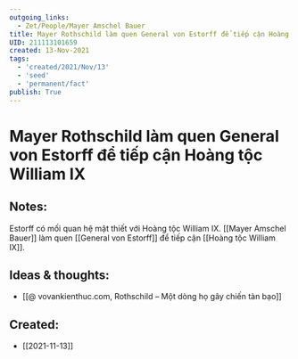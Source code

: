 ```yaml
---
outgoing_links:
  - Zet/People/Mayer Amschel Bauer
title: Mayer Rothschild làm quen General von Estorff để tiếp cận Hoàng tộc William IX
UID: 211113101659
created: 13-Nov-2021
tags:
  - 'created/2021/Nov/13'
  - 'seed'
  - 'permanent/fact'
publish: True
---
```

# Mayer Rothschild làm quen General von Estorff để tiếp cận Hoàng tộc William IX

## Notes:
Estorff có mối quan hệ mật thiết với Hoàng tộc William IX. [[Mayer Amschel Bauer]] làm quen [[General von Estorff]] để tiếp cận [[Hoàng tộc William IX]]. 

## Ideas & thoughts:
- [[@ vovankienthuc.com, Rothschild – Một dòng họ gây chiến tàn bạo]]



## Created:
- [[2021-11-13]]
